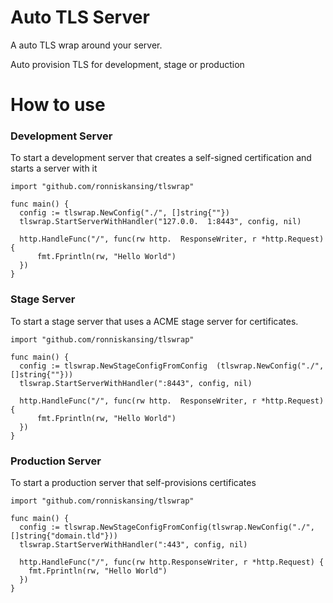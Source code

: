 # Auto TLS Server
A auto TLS wrap around your server.

Auto provision TLS for development, stage or production

# How to use

### Development Server
To start a development server that creates a self-signed certification and starts a server with it

```golang
import "github.com/ronniskansing/tlswrap"

func main() {
  config := tlswrap.NewConfig("./", []string{""})
  tlswrap.StartServerWithHandler("127.0.0.  1:8443", config, nil)
  
  http.HandleFunc("/", func(rw http.  ResponseWriter, r *http.Request) {
      fmt.Fprintln(rw, "Hello World")
  })
}
```

### Stage Server
To start a stage server that uses a ACME stage server for certificates.

```golang
import "github.com/ronniskansing/tlswrap"

func main() {
  config := tlswrap.NewStageConfigFromConfig  (tlswrap.NewConfig("./", []string{""}))
  tlswrap.StartServerWithHandler(":8443", config, nil)
  
  http.HandleFunc("/", func(rw http.  ResponseWriter, r *http.Request) {
      fmt.Fprintln(rw, "Hello World")
  })
}
```

### Production Server
To start a production server that self-provisions certificates
```golang
import "github.com/ronniskansing/tlswrap"

func main() {
  config := tlswrap.NewStageConfigFromConfig(tlswrap.NewConfig("./", []string{"domain.tld"}))
  tlswrap.StartServerWithHandler(":443", config, nil)

  http.HandleFunc("/", func(rw http.ResponseWriter, r *http.Request) {
    fmt.Fprintln(rw, "Hello World")
  })
}
```